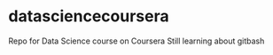 datasciencecoursera
===================

Repo for Data Science course on Coursera
Still learning about gitbash
